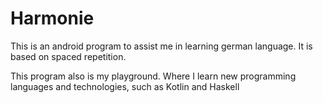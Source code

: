# Harmonie

This is an android program to assist me in learning german language. It is based on spaced repetition.

This program also is my playground. Where I learn new programming languages and technologies, such as Kotlin and Haskell
